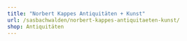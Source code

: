 ```yaml
---
title: "Norbert Kappes Antiquitäten + Kunst"
url: /sasbachwalden/norbert-kappes-antiquitaeten-kunst/
shop: Antiquitäten
---
```

